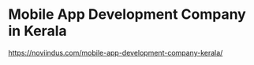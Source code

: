 # Mobile App Development Company in Kerala
https://noviindus.com/mobile-app-development-company-kerala/
